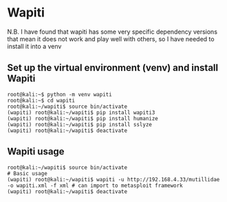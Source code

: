 # Wapiti
N.B. I have found that wapiti has some very specific dependency versions that mean it does not work and play well with others, so I have needed to install it into a venv

## Set up the virtual environment (venv) and install Wapiti
    root@kali:~$ python -m venv wapiti
    root@kali:~$ cd wapiti
    root@kali:~/wapiti$ source bin/activate
    (wapiti) root@kali:~/wapiti$ pip install wapiti3
    (wapiti) root@kali:~/wapiti$ pip install humanize
    (wapiti) root@kali:~/wapiti$ pip install sslyze
    (wapiti) root@kali:~/wapiti$ deactivate

## Wapiti usage
    root@kali:~/wapiti$ source bin/activate
    # Basic usage
    (wapiti) root@kali:~/wapiti$ wapiti -u http://192.168.4.33/mutillidae -o wapiti.xml -f xml # can import to metasploit framework
    (wapiti) root@kali:~/wapiti$ deactivate